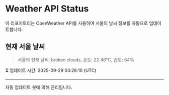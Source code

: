 
# Weather API Status

이 리포지토리는 OpenWeather API를 사용하여 서울의 날씨 정보를 자동으로 업데이트합니다.

## 현재 서울 날씨
> 서울의 현재 날씨: broken clouds, 온도: 22.46°C, 습도: 64%

⏳ 업데이트 시간: 2025-09-29 03:28:10 (UTC)

---
자동 업데이트 봇에 의해 관리됩니다.
